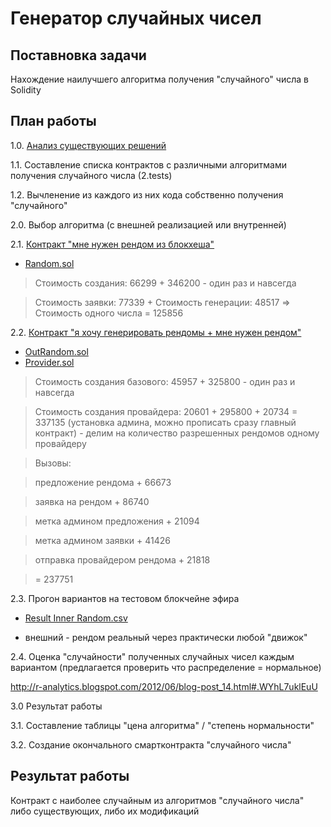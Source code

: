 # Генератор случайных чисел

## Поставновка задачи

Нахождение наилучшего алгоритма получения "случайного" числа в Solidity

## План работы

1.0. [Анализ существующих решений](1.examples/analyse.md)

1.1. Составление списка контрактов с различными алгоритмами получения случайного числа (2.tests)

1.2. Вычленение из каждого из них кода собственно получения "случайного"

2.0. Выбор алгоритма (с внешней реализацией или внутренней)

2.1. [Контракт "мне нужен рендом из блокхеша"](2.tests/inner_random/readme.md)

- [Random.sol](2.tests/inner_random/truf/contracts/Random.sol)

> Стоимость создания: 66299 + 346200 - один раз и навсегда

> Стоимость заявки: 77339 + Стоимость генерации: 48517 => Cтоимость одного числа = 125856

2.2. [Контракт "я хочу генерировать рендомы + мне нужен рендом"](2.tests/outer_random/readme.md)

- [OutRandom.sol](2.tests/outer_random/truf/contracts/OutRandom.sol)
- [Provider.sol](2.tests/outer_random/truf/contracts/Provider.sol)

> Стоимость создания базового: 45957 + 325800 - один раз и навсегда

> Стоимость создания провайдера: 20601 + 295800 + 20734 = 337135 (установка админа, можно прописать сразу главный контракт) - делим на количество разрешенных рендомов одному провайдеру

> Вызовы: 

> предложение рендома + 66673

> заявка на рендом + 86740

> метка админом предложения +  21094

> метка админом заявки + 41426

> отправка провайдером рендома + 21818

> = 237751

2.3. Прогон вариантов на тестовом блокчейне эфира

- [Result Inner Random.csv](2.tests/inner_random/www/results.csv)

- внешний - рендом реальный через практически любой "движок"

2.4. Оценка "случайности" полученных случайных чисел каждым вариантом (предлагается проверить что распределение = нормальное)

http://r-analytics.blogspot.com/2012/06/blog-post_14.html#.WYhL7uklEuU

3.0 Результат работы

3.1. Составление таблицы "цена алгоритма" / "степень нормальности"

3.2. Создание окончального смартконтракта "случайного числа"

## Результат работы

Контракт с наиболее случайным из алгоритмов "случайного числа" либо существующих, либо их модификаций


